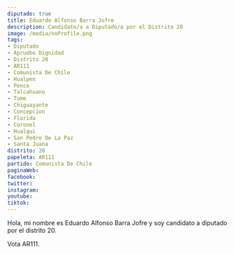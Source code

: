 ```yaml
---
diputado: true
title: Eduardo Alfonso Barra Jofre
description: Candidato/a a Diputado/a por el Distrito 20
image: /media/noProfile.png
tags:
- Diputado
- Apruebo Dignidad
- Distrito 20
- AR111
- Comunista De Chile
- Hualpen
- Penco
- Talcahuano
- Tome
- Chiguayante
- Concepcion
- Florida
- Coronel
- Hualqui
- San Pedro De La Paz
- Santa Juana
distrito: 20
papeleta: AR111
partido: Comunista De Chile
paginaWeb:
facebook:
twitter:
instagram:
youtube:
tiktok:
---
```

Hola, mi nombre es Eduardo Alfonso Barra Jofre y soy candidato a diputado por el distrito 20.

Vota AR111.